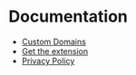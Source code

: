 
# Documentation

- [Custom Domains](customdomain.md)
- [Get the extension](extension.md)
- [Privacy Policy](privacypolicy.md)
